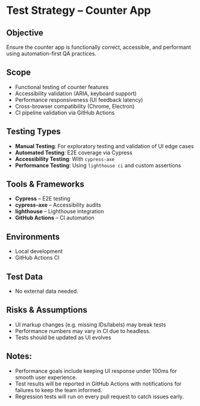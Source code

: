 # Test Strategy – Counter App

## Objective
Ensure the counter app is functionally correct, accessible, and performant using automation-first QA practices.

## Scope
- Functional testing of counter features
- Accessibility validation (ARIA, keyboard support)
- Performance responsiveness (UI feedback latency)
- Cross-browser compatibility (Chrome, Electron)
- CI pipeline validation via GitHub Actions

## Testing Types
- **Manual Testing**: For exploratory testing and validation of UI edge cases
- **Automated Testing**: E2E coverage via Cypress
- **Accessibility Testing**: With `cypress-axe`
- **Performance Testing**: Using `lighthouse ci` and custom assertions

## Tools & Frameworks
- **Cypress** – E2E testing
- **cypress-axe** – Accessibility audits
- **lighthouse** – Lighthouse integration 
- **GitHub Actions** – CI automation

## Environments
- Local development
- GitHub Actions CI

## Test Data
- No external data needed.

## Risks & Assumptions
- UI markup changes (e.g. missing IDs/labels) may break tests
- Performance numbers may vary in CI due to headless.
- Tests should be updated as UI evolves

## Notes:
- Performance goals include keeping UI response under 100ms for smooth user experience.
- Test results will be reported in GitHub Actions with notifications for failures to keep the team informed.
- Regression tests will run on every pull request to catch issues early.
